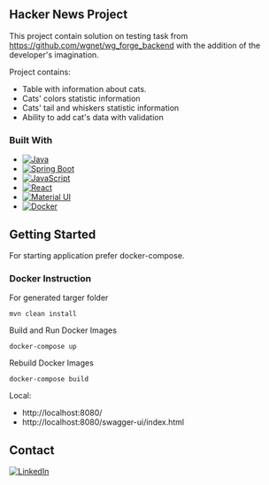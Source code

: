 <!-- ABOUT THE PROJECT -->

## Hacker News Project

This project contain solution on testing task from  https://github.com/wgnet/wg_forge_backend with the addition of
the developer's imagination.

Project contains:

* Table with information about cats.
* Cats' colors statistic information
* Cats' tail and whiskers statistic information
* Ability to add cat's data with validation

### Built With

* [![Java][Java]][java-url]
* [![Spring Boot][Spring_Boot]][spring-url]
* [![JavaScript][JS]][js-url]
* [![React][React.js]][React-url]
* [![Material UI][material]][material-url]
* [![Docker][Docker]][docker-url]

## Getting Started

For starting application prefer docker-compose.

### Docker Instruction

For generated targer folder

````
mvn clean install
````

Build and Run Docker Images

````
docker-compose up
````

Rebuild Docker Images

````
docker-compose build
````

Local:

+ http://localhost:8080/
+ http://localhost:8080/swagger-ui/index.html

## Contact

[![LinkedIn][linkedin-shield]][linkedin-url]

<!-- MARKDOWN LINKS & IMAGES -->

[project-screenshot]: readme_image/cat_info_main_page.PNG

[Java]: https://img.shields.io/badge/Java-ED8B00?style=for-the-badge&logo=java&logoColor=white

[java-url]: https://docs.oracle.com/en/java/

[Spring_Boot]: https://img.shields.io/badge/Spring-6DB33F?style=for-the-badge&logo=spring&logoColor=white

[spring-url]: https://docs.spring.io/spring-boot/docs/current/reference/htmlsingle/

[JS]: https://img.shields.io/badge/JavaScript-F7DF1E?style=for-the-badge&logo=javascript&logoColor=black

[js-url]: https://developer.mozilla.org/en-US/docs/Web/JavaScript

[React.js]: https://img.shields.io/badge/React-20232A?style=for-the-badge&logo=react&logoColor=61DAFB

[React-url]: https://reactjs.org/

[material]: https://img.shields.io/badge/Material--UI-0081CB?style=for-the-badge&logo=material-ui&logoColor=white

[material-url]: https://mui.com/

[Docker]: https://img.shields.io/badge/-Docker-fff?style=for-the-badge&logo=Docker

[docker-url]: https://docs.docker.com/

[linkedin-shield]: https://img.shields.io/badge/-LinkedIn-black.svg?style=for-the-badge&logo=linkedin&colorB=555

[linkedin-url]: https://www.linkedin.com/in/kkarpekina